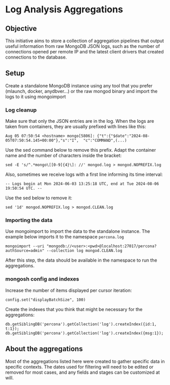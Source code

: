 # Log Analysis Aggregations

## Objective

This initiative aims to store a collection of aggregation pipelines that output useful information from raw MongoDB JSON logs, such as the number of connections opened per remote IP and the latest client drivers that created connections to the database.

## Setup

Create a standalone MongoDB instance using any tool that you prefer (mlaunch, docker, anydbver...) or the raw mongod binary and import the logs to it using mongoimport

### Log cleanup

Make sure that only the JSON entries are in the log. When the logs are taken from containers, they are usually prefixed with lines like this:
```
Aug 05 07:50:54 <hostname> mongo[5806]: {"t":{"$date":"2024-08-05T07:50:54.145+00:00"},"s":"I",  "c":"COMMAND",(...)
```

Use the sed command below to remove this prefix. Adapt the container name and the number of characters inside the bracket:
```
sed -E 's/^.*mongo\[[0-9]{4}\]: //' mongod.log > mongod.NOPREFIX.log
```

Also, sometimes we receive logs with a first line informing its time interval:
```
-- Logs begin at Mon 2024-06-03 13:25:18 UTC, end at Tue 2024-08-06 19:50:54 UTC. --
```
Use the sed below to remove it:
```
sed '1d' mongod.NOPREFIX.log > mongod.CLEAN.log
```

### Importing the data

Use mongoimport to import the data to the standalone instance. The example below imports it to the namespace `percona.log`
```
mongoimport --uri "mongodb://<user>:<pwd>@localhost:27017/percona?authSource=admin" --collection log mongod.CLEAN.log
```

After this step, the data should be available in the namespace to run the aggregations.


### mongosh config and indexes

Increase the number of items displayed per cursor iteration:
```
config.set("displayBatchSize", 100)
```

Create the indexes that you think that might be necessary for the aggregations:
```
db.getSiblingDB('percona').getCollection('log').createIndex({id:1, t:1});
db.getSiblingDB('percona').getCollection('log').createIndex({msg:1});
```

## About the aggregations

Most of the aggregations listed here were created to gather specific data in specific contexts. The dates used for filtering will need to be edited or removed for most cases, and any fields and stages can be customized at will.
